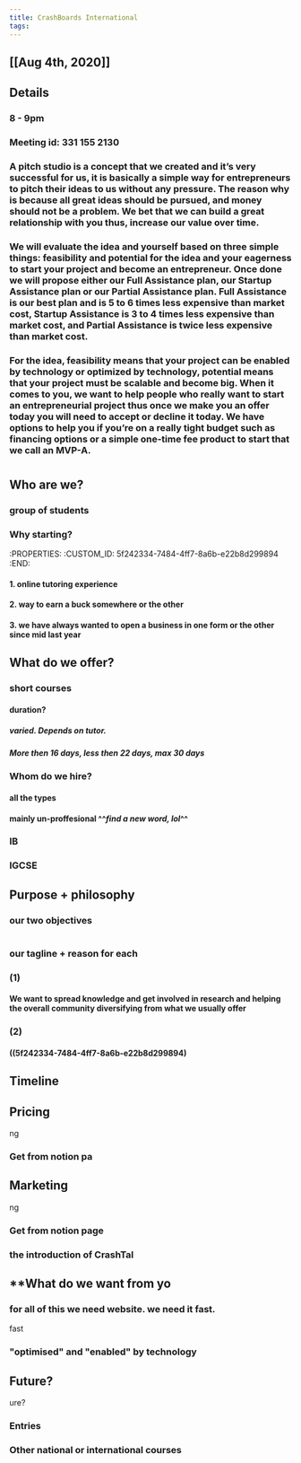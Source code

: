 ```yaml
---
title: CrashBoards International
tags:
---
```

## [[Aug 4th, 2020]]
## Details
### 8 - 9pm
### **Meeting id**: 331 155 2130
### A pitch studio is a concept that we created and it’s very successful for us, it is basically a simple way for entrepreneurs to pitch their ideas to us without any pressure. The reason why is because all great ideas should be pursued, and money should not be a problem. We bet that we can build a great relationship with you thus, increase our value over time.
### We will evaluate the idea and yourself based on three simple things: feasibility and potential for the idea and your eagerness to start your project and become an entrepreneur. Once done we will propose either our Full Assistance plan, our Startup Assistance plan or our Partial Assistance plan. Full Assistance is our best plan and is 5 to 6 times less expensive than market cost, Startup Assistance is 3 to 4 times less expensive than market cost, and Partial Assistance is twice less expensive than market cost.
### For the idea, feasibility means that your project can be enabled by technology or optimized by technology, potential means that your project must be scalable and become big. When it comes to you, we want to help people who really want to start an entrepreneurial project thus once we make you an offer today you will need to accept or decline it today. We have options to help you if you’re on a really tight budget such as financing options or a simple one-time fee product to start that we call an MVP-A.
#
## **Who are we?**
### group of students
### Why starting?
   :PROPERTIES:
   :CUSTOM_ID: 5f242334-7484-4ff7-8a6b-e22b8d299894
   :END:

#### 1. online tutoring experience
#### 2. way to earn a buck somewhere or the other
#### 3. we have always wanted to open a business in one form or the other since mid last year
## **What do we offer?**
### short courses
#### duration?
##### varied. Depends on tutor.
##### More then 16 days, less then 22 days, max 30 days
### Whom do we hire?
#### all the types
#### mainly un-proffesional ^^_find a new word, lol_^^
### IB
### IGCSE


## **Purpose + philosophy**
### our two objectives
#
### our tagline + reason for each
### (1)
#### We want to spread knowledge and get involved in research and helping the overall community diversifying from what we usually offer
### (2)
#### ((5f242334-7484-4ff7-8a6b-e22b8d299894)
## **Timeline**
## **Pricing**
ng
### Get from notion pa
## **Marketing**
ng
### Get from notion page
### the introduction of CrashTal
## **What do we want from yo
### for all of this we need website. we need it fast.
fast
### "optimised" and "enabled" by technology
## **Future?**
ure?
### Entries
### Other national or international courses
